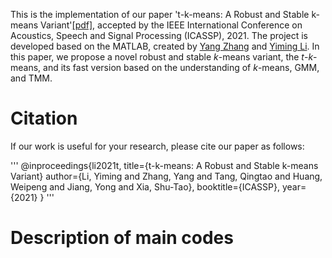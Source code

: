 This is the implementation of our paper 't-k-means: A Robust and Stable k-means Variant'[[pdf]](https://arxiv.org/pdf/1907.07442.pdf), accepted by the IEEE International Conference on Acoustics, Speech and Signal Processing (ICASSP), 2021. The project is developed based on the MATLAB, created by [Yang Zhang](seednov@outlook.com) and [Yiming Li](http://liyiming.tech/). In this paper, we propose a novel robust and stable $k$-means variant, the $t$-$k$-means, and its fast version based on the understanding of $k$-means, GMM, and TMM.



# Citation
If our work is useful for your research, please cite our paper as follows:

'''
@inproceedings{li2021t,
  title={t-k-means: A Robust and Stable k-means Variant}
  author={Li, Yiming and Zhang, Yang and Tang, Qingtao and Huang, Weipeng and Jiang, Yong and Xia, Shu-Tao},
  booktitle={ICASSP},
  year={2021}
}
'''

# Description of main codes

